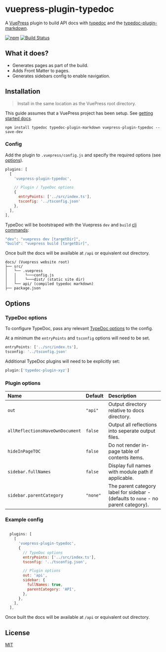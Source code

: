 # vuepress-plugin-typedoc

A [VuePress](https://vuepress.vuejs.org/) plugin to build API docs with [typedoc](https://github.com/TypeStrong/typedoc) and the [typedoc-plugin-markdown](https://github.com/tgreyuk/typedoc-plugin-markdown/tree/master/packages/typedoc-plugin-markdown).

[![npm](https://img.shields.io/npm/v/vuepress-plugin-typedoc.svg)](https://www.npmjs.com/package/vuepress-plugin-typedoc)
[![Build Status](https://travis-ci.org/tgreyuk/typedoc-plugin-markdown.svg?branch=master)](https://travis-ci.org/tgreyuk/typedoc-plugin-markdown)

## What it does?

- Generates pages as part of the build.
- Adds Front Matter to pages.
- Generates sidebars config to enable navigation.

## Installation

> Install in the same location as the VuePress root directory.

This guide assumes that a VuePress project has been setup. See [getting started docs](https://vuepress.vuejs.org/guide/getting-started.html).

```shell
npm install typedoc typedoc-plugin-markdown vuepress-plugin-typedoc --save-dev
```

### Config

Add the plugin to `.vuepress/config.js` and specify the required options (see [options](#options)).


```js
plugins: [
  [
    'vuepress-plugin-typedoc',

    // Plugin / TypeDoc options
    {
      entryPoints: ['../src/index.ts'],
      tsconfig: '../tsconfig.json'
    },
  ],
],
```

TypeDoc will be bootstraped with the Vuepress `dev` and `build` [cli commands](https://vuepress.vuejs.org/api/cli.html):

```javascript
"dev": "vuepress dev [targetDir]",
"build": "vuepress build [targetDir]",
```

Once built the docs will be available at `/api` or equivalent out directory.

```
docs/ (Vuepress website root)
├── src/
│   └── .vuepress
│   │    └───config.js
│   │    └───dist/ (static site dir)
│   └── api/ (compiled typedoc markdown)
├── package.json
```

## Options

### TypeDoc options

To configure TypeDoc, pass any relevant [TypeDoc options](https://typedoc.org/guides/options/) to the config.

At a minimum the `entryPoints` and `tsconfig` options will need to be set.

```js
entryPoints: ['../src/index.ts'],
tsconfig: '../tsconfig.json'
```

Additional TypeDoc plugins will need to be explicitly set:

```js
plugin:['typedoc-plugin-xyz']
```

### Plugin options

| Name                            | Default  | Description                                                                        |
| :------------------------------ | :------- | :--------------------------------------------------------------------------------- |
| `out`                           | `"api"`  | Output directory relative to docs directory.                                       |
| `allReflectionsHaveOwnDocument` | `false`  | Output all reflections into seperate output files.                                 |
| `hideInPageTOC`                 | `false`  | Do not render in-page table of contents items.                                     |
| `sidebar.fullNames`             | `false`  | Display full names with module path if applicable.                                 |
| `sidebar.parentCategory`        | `"none"` | The parent category label for sidebar - (defaults to `none` - no parent category). |


### Example config

```js

  plugins: [
    [
      'vuepress-plugin-typedoc',
      {
        // TypeDoc options
        entryPoints: ['../src/index.ts'],
        tsconfig: '../tsconfig.json',

        // Plugin options
        out: 'api',
        sidebar: {
          fullNames: true,
          parentCategory: 'API',
        },
      },
    ],
  ],

```

Once built the docs will be available at `/api` or equivalent out directory.

## License

[MIT](https://github.com/tgreyuk/typedoc-plugin-markdown/blob/master/packages/vuepress-plugin-typedoc/LICENSE)